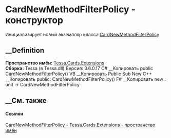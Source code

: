 # CardNewMethodFilterPolicy - конструктор
Инициализирует новый экземпляр класса
[CardNewMethodFilterPolicy](T_Tessa_Cards_Extensions_CardNewMethodFilterPolicy.htm)
##  __Definition
 **Пространство имён:** [Tessa.Cards.Extensions](N_Tessa_Cards_Extensions.htm)  
 **Сборка:** Tessa (в Tessa.dll) Версия: 3.6.0.17
C# __Копировать
     public CardNewMethodFilterPolicy()
VB __Копировать
     Public Sub New
C++ __Копировать
     public:
    CardNewMethodFilterPolicy()
F# __Копировать
     new : unit -> CardNewMethodFilterPolicy
##  __См. также
#### Ссылки
[CardNewMethodFilterPolicy -
](T_Tessa_Cards_Extensions_CardNewMethodFilterPolicy.htm)
[Tessa.Cards.Extensions - пространство имён](N_Tessa_Cards_Extensions.htm)
